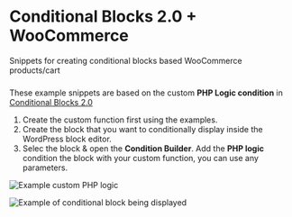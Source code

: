 # Conditional Blocks 2.0 + WooCommerce
Snippets for creating conditional blocks based WooCommerce products/cart

### 

These example snippets are based on the custom **PHP Logic condition** in [Conditional Blocks 2.0](https://conditionalblocks.com)

1. Create the custom function first using the examples.
2. Create the block that you want to conditionally display inside the WordPress block editor.
3. Selec the block & open the **Condition Builder**. Add the **PHP logic** condition the block with your custom function, you can use any parameters.

![Example custom PHP logic](https://user-images.githubusercontent.com/10958823/107839113-86bfc400-6d5e-11eb-8070-5226f8a507b0.png)

![Example of conditional block being displayed](https://user-images.githubusercontent.com/10958823/107839173-e74f0100-6d5e-11eb-9a92-d8a32ef02df9.png)
